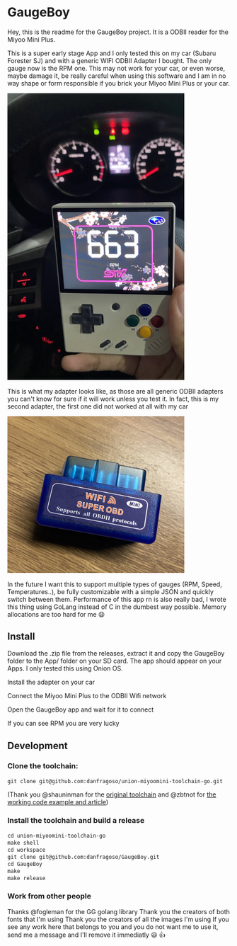 # GaugeBoy

Hey, this is the readme for the GaugeBoy project. It is a ODBII reader for the Miyoo Mini Plus.

This is a super early stage App and I only tested this on my car (Subaru Forester SJ) and with a generic WIFI ODBII Adapter I bought. The only gauge now is the RPM one. This may not work for your car, or even worse, maybe damage it, be really careful when using this software and I am in no way shape or form responsible if you brick your Miyoo Mini Plus or your car.

<img src="mmp.jpeg" width="400"/>

This is what my adapter looks like, as those are all generic ODBII adapters you can't know for sure if it will work unless you test it. In fact, this is my second adapter, the first one did not worked at all with my car

<img src="adapter.jpeg" width="400"/>

In the future I want this to support multiple types of gauges (RPM, Speed, Temperatures..), be fully customizable with a simple JSON and quickly switch between them. Performance of this app rn is also really bad, I wrote this thing using GoLang instead of C in the dumbest way possible. Memory allocations are too hard for me :weary: 

## Install
Download the .zip file from the releases, extract it and copy the GaugeBoy folder to the App/ folder on your SD card. The app should appear on your Apps. I only tested this using Onion OS.

Install the adapter on your car

Connect the Miyoo Mini Plus to the ODBII Wifi network

Open the GaugeBoy app and wait for it to connect

If you can see RPM you are very lucky

## Development

### Clone the toolchain:

```
git clone git@github.com:danfragoso/union-miyoomini-toolchain-go.git
```

 (Thank you @shauninman for the [original toolchain](https://github.com/shauninman/union-miyoomini-toolchain) and @zbtnot for [the working code example and article](https://gioarc.me/posts/games/miyoo.html))

### Install the toolchain and build a release
```
cd union-miyoomini-toolchain-go
make shell
cd workspace
git clone git@github.com:danfragoso/GaugeBoy.git
cd GaugeBoy
make
make release
```

### Work from other people
Thanks @fogleman for the GG golang library
Thank you the creators of both fonts that I'm using
Thank you the creators of all the images I'm using
If you see any work here that belongs to you and you do not want me to use it, send me a message and I'll remove it immediatly :smiley:	:+1:

